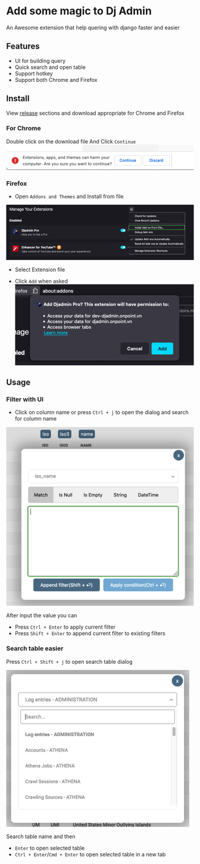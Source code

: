 # Add some magic to Dj Admin

An Awesome extension that help quering with django faster and easier

## Features

- UI for building query
- Quick search and open table
- Support hotkey
- Support both Chrome and Firefox

## Install

View [release](./releases) sections and download appropriate for Chrome and Firefox

### For Chrome
Double click on the download file
And Click `Continue`
![chrome install](./docs/img/chrome-install.png)


### Firefox
- Open `Addons and Themes` and Install from file

![Firefox install](./docs/img/firefox-install.png)

- Select Extension file

- Click `Add` when asked
![Firefox add](./docs/img/firefox-install2.png)


## Usage

### Filter with UI

- Click on column name or press `Ctrl + j` to open the dialog and search for column name

![Filter dialog](./docs/img/dialog.png)



After input the value you can

+ Press `Ctrl + Enter` to apply current filter
+ Press `Shift + Enter` to append current filter to existing filters



### Search table easier

Press `Ctrl + Shift + j` to open search table dialog

![seach table](./docs/img/search_table.png)



Search table name and then

+ `Enter` to open selected table
+ `Ctrl + Enter`/`Cmd + Enter` to open selected table in a new tab

